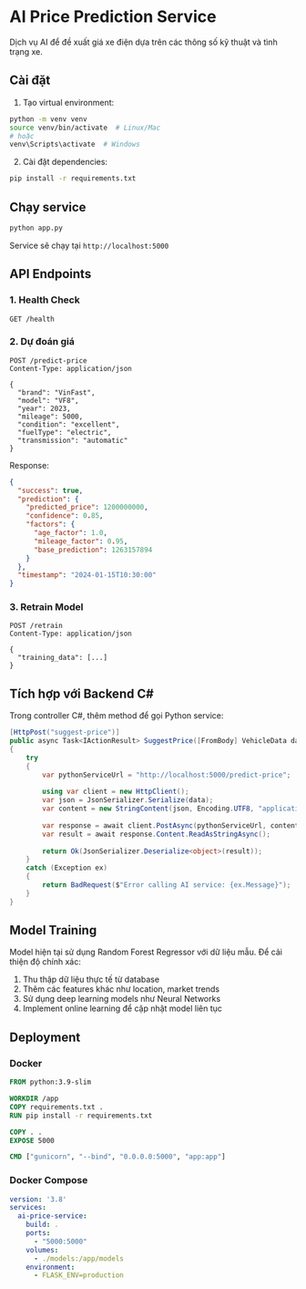 # AI Price Prediction Service

Dịch vụ AI để đề xuất giá xe điện dựa trên các thông số kỹ thuật và tình trạng xe.

## Cài đặt

1. Tạo virtual environment:
```bash
python -m venv venv
source venv/bin/activate  # Linux/Mac
# hoặc
venv\Scripts\activate  # Windows
```

2. Cài đặt dependencies:
```bash
pip install -r requirements.txt
```

## Chạy service

```bash
python app.py
```

Service sẽ chạy tại `http://localhost:5000`

## API Endpoints

### 1. Health Check
```
GET /health
```

### 2. Dự đoán giá
```
POST /predict-price
Content-Type: application/json

{
  "brand": "VinFast",
  "model": "VF8",
  "year": 2023,
  "mileage": 5000,
  "condition": "excellent",
  "fuelType": "electric",
  "transmission": "automatic"
}
```

Response:
```json
{
  "success": true,
  "prediction": {
    "predicted_price": 1200000000,
    "confidence": 0.85,
    "factors": {
      "age_factor": 1.0,
      "mileage_factor": 0.95,
      "base_prediction": 1263157894
    }
  },
  "timestamp": "2024-01-15T10:30:00"
}
```

### 3. Retrain Model
```
POST /retrain
Content-Type: application/json

{
  "training_data": [...]
}
```

## Tích hợp với Backend C#

Trong controller C#, thêm method để gọi Python service:

```csharp
[HttpPost("suggest-price")]
public async Task<IActionResult> SuggestPrice([FromBody] VehicleData data)
{
    try
    {
        var pythonServiceUrl = "http://localhost:5000/predict-price";
        
        using var client = new HttpClient();
        var json = JsonSerializer.Serialize(data);
        var content = new StringContent(json, Encoding.UTF8, "application/json");
        
        var response = await client.PostAsync(pythonServiceUrl, content);
        var result = await response.Content.ReadAsStringAsync();
        
        return Ok(JsonSerializer.Deserialize<object>(result));
    }
    catch (Exception ex)
    {
        return BadRequest($"Error calling AI service: {ex.Message}");
    }
}
```

## Model Training

Model hiện tại sử dụng Random Forest Regressor với dữ liệu mẫu. Để cải thiện độ chính xác:

1. Thu thập dữ liệu thực tế từ database
2. Thêm các features khác như location, market trends
3. Sử dụng deep learning models như Neural Networks
4. Implement online learning để cập nhật model liên tục

## Deployment

### Docker
```dockerfile
FROM python:3.9-slim

WORKDIR /app
COPY requirements.txt .
RUN pip install -r requirements.txt

COPY . .
EXPOSE 5000

CMD ["gunicorn", "--bind", "0.0.0.0:5000", "app:app"]
```

### Docker Compose
```yaml
version: '3.8'
services:
  ai-price-service:
    build: .
    ports:
      - "5000:5000"
    volumes:
      - ./models:/app/models
    environment:
      - FLASK_ENV=production
```
